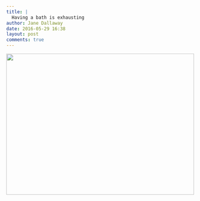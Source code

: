 ```yaml
---
title: |
  Having a bath is exhausting
author: Jane Dallaway
date: 2016-05-29 16:38
layout: post
comments: true
---
```


<div><a href="http://static.skitters.dallaway.com/tp_IMG_9012.JPG"><img src="http://static.skitters.dallaway.com/tp_thumb_IMG_9012.JPG" width="500" height="375"/></a></div>



  

      
